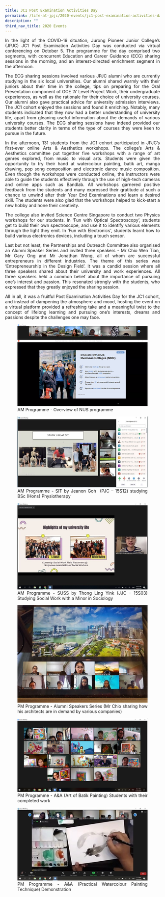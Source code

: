 ```yaml
---
title: JC1 Post Examination Activities Day
permalink: /life-at-jpjc/2020-events/jc1-post-examination-activities-day/
description: ""
third_nav_title: 2020 Events
---
```

<div align=justify>
<p>
In the light of the COVID-19 situation, Jurong Pioneer Junior College’s (JPJC) JC1 Post Examination Activities Day was conducted via virtual conferencing on October 5. The programme for the day comprised two segments, with concurrent Education and Career Guidance (ECG) sharing sessions in the morning, and an interest-directed enrichment segment in the afternoon.</p>

<p>
The ECG sharing sessions involved various JPJC alumni who are currently studying in the six local universities. Our alumni shared warmly with their juniors about their time in the college, tips on preparing for the Oral Presentation component of GCE ‘A’ Level Project Work, their undergraduate experiences, as well as the rationale for their choice of university courses. Our alumni also gave practical advice for university admission interviews. The JC1 cohort enjoyed the sessions and found it enriching. Notably, many students indicated that they now had a better understanding of university life, apart from gleaning useful information about the demands of various university courses. The ECG sharing sessions have indeed provided our students better clarity in terms of the type of courses they were keen to pursue in the future.</p>

<p>
In the afternoon, 131 students from the JC1 cohort participated in JPJC’s first-ever online Arts & Aesthetics workshops. The college’s Arts & Aesthetics committee put together five workshops with a range of art genres explored, from music to visual arts. Students were given the opportunity to try their hand at watercolour painting, batik art, manga drawing, pop song composition and electronic dance music composition. Even though the workshops were conducted online, the instructors were able to guide the students effectively through the use of high-tech cameras and online apps such as Bandlab. All workshops garnered positive feedback from the students and many expressed their gratitude at such a chance to unwind after their Year End Examinations and learn a desired skill. The students were also glad that the workshops helped to kick-start a new hobby and hone their creativity.</p>

<p>
The college also invited Science Centre Singapore to conduct two Physics workshops for our students. In ‘Fun with Optical Spectroscopy’, students get to build their own spectroscope, and use it to identify various elements through the light they emit. In ‘Fun with Electronics’, students learnt how to build various electronics devices, including a touch sensor.</p>

<p>
Last but not least, the Partnerships and Outreach Committee also organised an Alumni Speaker Series and invited three speakers - Mr Chio Wen Tian, Mr Gary Ong and Mr Jonathan Wong, all of whom are successful entrepreneurs in different industries. The theme of this series was ‘Entrepreneurship in the Design Field’. It was a candid session where all three speakers shared about their university and work experiences. All three speakers held a common belief about the importance of pursuing one’s interest and passion. This resonated strongly with the students, who expressed that they greatly enjoyed the sharing session.</p>

<p>
All in all, it was a fruitful Post Examination Activities Day for the JC1 cohort, and instead of dampening the atmosphere and mood, hosting the event on a virtual platform provided a refreshing take and a meaningful twist to the concept of lifelong learning and pursuing one’s interests, dreams and passions despite the challenges one may face.</p>

<figure>
<img src="/images/jc1postexam1.png">
<figcaption>AM Programme - Overview of NUS programme</figcaption>
</figure>

<figure>
<img src="/images/jc1postexam2.jpg">
<figcaption>AM Programme - SIT by Jeanon Goh  (PJC – 15S12) studying BSc (Hons) Physiotherapy</figcaption>
</figure>

<figure>
<img src="/images/jc1postexam3.jpeg">
<figcaption>AM Programme - SUSS by Thong Ling Yink (JJC – 15S03) Studying Social Work with a Minor in Sociology</figcaption>
</figure>

<figure>
<img src="/images/jc1postexam4.jpg">
<figcaption>PM Programme - Alumni Speakers Series (Mr Chio sharing how his architects are in demand by various companies)</figcaption>
</figure>

<figure>
<img src="/images/jc1postexam5.png">
<figcaption>PM Programme - A&A (Art of Batik Painting) Students with their completed work</figcaption>
</figure>

<figure>
<img src="/images/jc1postexam6.jpg">
<figcaption>PM Programme - A&A (Practical Watercolour Painting Technique) Demonstration</figcaption>
</figure>